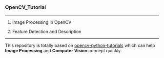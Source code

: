 ### OpenCV_Tutorial  
-----
1. Image Processing in OpenCV  
  
2. Feature Detection and Description

-----
This repository is totally based on [opencv-python-tutorials](https://opencv-python-tutroals.readthedocs.io/en/latest/py_tutorials/py_imgproc/py_table_of_contents_imgproc/py_table_of_contents_imgproc.html) 
which can help **Image Processing** and **Computer Vision** concept quickly.
